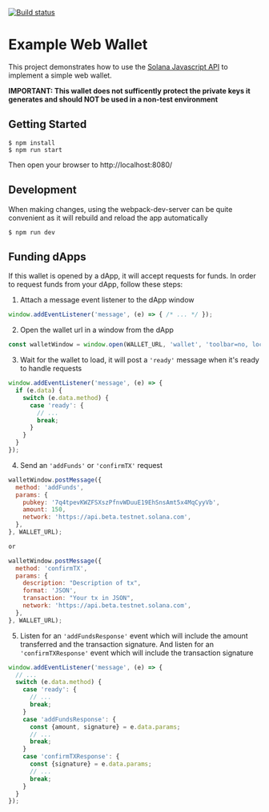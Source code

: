 [![Build status][travis-image]][travis-url]

[travis-image]: https://api.travis-ci.org/solana-labs/example-webwallet.svg?branch=master
[travis-url]: https://travis-ci.org/solana-labs/example-webwallet

# Example Web Wallet

This project demonstrates how to use the [Solana Javascript API](https://github.com/solana-labs/solana-web3.js)
to implement a simple web wallet.

**IMPORTANT: This wallet does not sufficently protect the private keys it
generates and should NOT be used in a non-test environment**

## Getting Started

```
$ npm install
$ npm run start
```

Then open your browser to http://localhost:8080/

## Development

When making changes, using the webpack-dev-server can be quite convenient as it
will rebuild and reload the app automatically

```
$ npm run dev
```

## Funding dApps

If this wallet is opened by a dApp, it will accept requests for funds. In order to
request funds from your dApp, follow these steps:

1. Attach a message event listener to the dApp window
```js
window.addEventListener('message', (e) => { /* ... */ });
```
2. Open the wallet url in a window from the dApp
```js
const walletWindow = window.open(WALLET_URL, 'wallet', 'toolbar=no, location=no, status=no, menubar=no, scrollbars=yes, resizable=yes, width=500, height=600');
```
3. Wait for the wallet to load, it will post a `'ready'` message when it's ready to handle requests
```js
window.addEventListener('message', (e) => {
  if (e.data) {
    switch (e.data.method) {
      case 'ready': {
        // ...
        break;
      }
    }
  }
});
```
4. Send an `'addFunds'` or `'confirmTX'` request
```js
walletWindow.postMessage({
  method: 'addFunds',
  params: {
    pubkey: '7q4tpevKWZFSXszPfnvWDuuE19EhSnsAmt5x4MqCyyVb',
    amount: 150,
    network: 'https://api.beta.testnet.solana.com',
  },
}, WALLET_URL);

or 

walletWindow.postMessage({
  method: 'confirmTX',
  params: {
    description: "Description of tx",
    format: 'JSON',
    transaction: "Your tx in JSON",
    network: 'https://api.beta.testnet.solana.com',
  },
}, WALLET_URL);
```
5. Listen for an `'addFundsResponse'` event which will include the amount transferred and the transaction signature. And listen for an `'confirmTXResponse'` event which will include the transaction signature
```js 
window.addEventListener('message', (e) => {
  // ...
  switch (e.data.method) {
    case 'ready': {
      // ...
      break;
    }
    case 'addFundsResponse': {
      const {amount, signature} = e.data.params;
      // ...
      break;
    }
    case 'confirmTXResponse': {
      const {signature} = e.data.params;
      // ...
      break;
    }
  }
});
```
